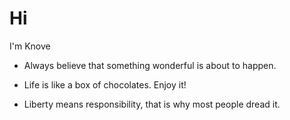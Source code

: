 # Hi

I'm Knove

- Always believe that something wonderful is about to happen.

- Life is like a box of chocolates. Enjoy it!

- Liberty means responsibility, that is why most people dread it.
